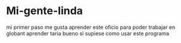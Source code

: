 # Mi-gente-linda
mi primer paso
me gusta aprender este oficio para poder trabajar en globant
aprender taria bueno si supiese como usar este programa

